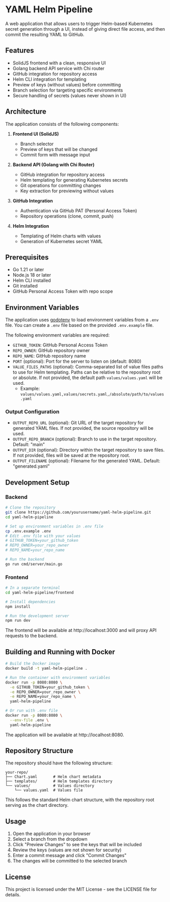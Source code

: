 # YAML Helm Pipeline

A web application that allows users to trigger Helm-based Kubernetes secret generation through a UI, instead of giving direct file access, and then commit the resulting YAML to GitHub.

## Features

- SolidJS frontend with a clean, responsive UI
- Golang backend API service with Chi router
- GitHub integration for repository access
- Helm CLI integration for templating
- Preview of keys (without values) before committing
- Branch selection for targeting specific environments
- Secure handling of secrets (values never shown in UI)

## Architecture

The application consists of the following components:

1. **Frontend UI (SolidJS)**
   - Branch selector
   - Preview of keys that will be changed
   - Commit form with message input

2. **Backend API (Golang with Chi Router)**
   - GitHub integration for repository access
   - Helm templating for generating Kubernetes secrets
   - Git operations for committing changes
   - Key extraction for previewing without values

3. **GitHub Integration**
   - Authentication via GitHub PAT (Personal Access Token)
   - Repository operations (clone, commit, push)

4. **Helm Integration**
   - Templating of Helm charts with values
   - Generation of Kubernetes secret YAML

## Prerequisites

- Go 1.21 or later
- Node.js 18 or later
- Helm CLI installed
- Git installed
- GitHub Personal Access Token with repo scope

## Environment Variables

The application uses [godotenv](https://github.com/joho/godotenv) to load environment variables from a `.env` file. You can create a `.env` file based on the provided `.env.example` file.

The following environment variables are required:

- `GITHUB_TOKEN`: GitHub Personal Access Token
- `REPO_OWNER`: GitHub repository owner
- `REPO_NAME`: GitHub repository name
- `PORT` (optional): Port for the server to listen on (default: 8080)
- `VALUE_FILES_PATHS` (optional): Comma-separated list of value files paths to use for Helm templating. Paths can be relative to the repository root or absolute. If not provided, the default path `values/values.yaml` will be used.
  - Example: `values/values.yaml,values/secrets.yaml,/absolute/path/to/values.yaml`

### Output Configuration

- `OUTPUT_REPO_URL` (optional): Git URL of the target repository for generated YAML files. If not provided, the source repository will be used.
- `OUTPUT_REPO_BRANCH` (optional): Branch to use in the target repository. Default: "main"
- `OUTPUT_DIR` (optional): Directory within the target repository to save files. If not provided, files will be saved at the repository root.
- `OUTPUT_FILENAME` (optional): Filename for the generated YAML. Default: "generated.yaml"

## Development Setup

### Backend

```bash
# Clone the repository
git clone https://github.com/yourusername/yaml-helm-pipeline.git
cd yaml-helm-pipeline

# Set up environment variables in .env file
cp .env.example .env
# Edit .env file with your values
# GITHUB_TOKEN=your_github_token
# REPO_OWNER=your_repo_owner
# REPO_NAME=your_repo_name

# Run the backend
go run cmd/server/main.go
```

### Frontend

```bash
# In a separate terminal
cd yaml-helm-pipeline/frontend

# Install dependencies
npm install

# Run the development server
npm run dev
```

The frontend will be available at http://localhost:3000 and will proxy API requests to the backend.

## Building and Running with Docker

```bash
# Build the Docker image
docker build -t yaml-helm-pipeline .

# Run the container with environment variables
docker run -p 8080:8080 \
  -e GITHUB_TOKEN=your_github_token \
  -e REPO_OWNER=your_repo_owner \
  -e REPO_NAME=your_repo_name \
  yaml-helm-pipeline

# Or run with .env file
docker run -p 8080:8080 \
  --env-file .env \
  yaml-helm-pipeline
```

The application will be available at http://localhost:8080.

## Repository Structure

The repository should have the following structure:

```
your-repo/
├── Chart.yaml       # Helm chart metadata
├── templates/       # Helm templates directory
└── values/          # Values directory
    └── values.yaml  # Values file
```

This follows the standard Helm chart structure, with the repository root serving as the chart directory.

## Usage

1. Open the application in your browser
2. Select a branch from the dropdown
3. Click "Preview Changes" to see the keys that will be included
4. Review the keys (values are not shown for security)
5. Enter a commit message and click "Commit Changes"
6. The changes will be committed to the selected branch

## License

This project is licensed under the MIT License - see the LICENSE file for details.
